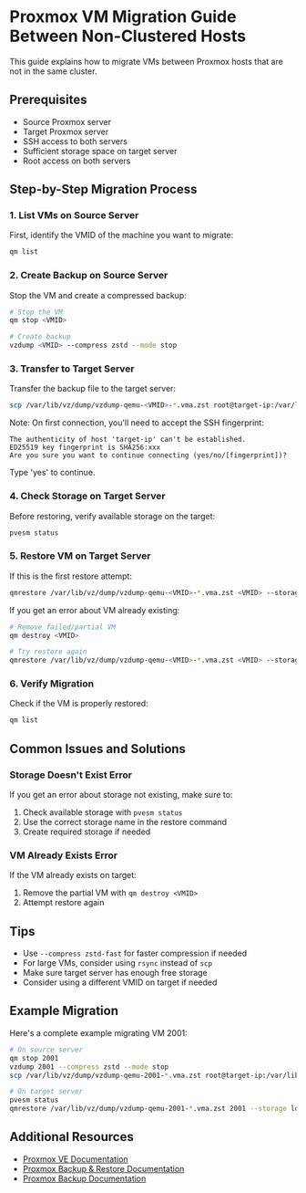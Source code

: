 # Proxmox VM Migration Guide Between Non-Clustered Hosts

This guide explains how to migrate VMs between Proxmox hosts that are not in the same cluster.

## Prerequisites

- Source Proxmox server
- Target Proxmox server
- SSH access to both servers
- Sufficient storage space on target server
- Root access on both servers

## Step-by-Step Migration Process

### 1. List VMs on Source Server

First, identify the VMID of the machine you want to migrate:

```bash
qm list
```

### 2. Create Backup on Source Server

Stop the VM and create a compressed backup:

```bash
# Stop the VM
qm stop <VMID>

# Create backup
vzdump <VMID> --compress zstd --mode stop
```

### 3. Transfer to Target Server

Transfer the backup file to the target server:

```bash
scp /var/lib/vz/dump/vzdump-qemu-<VMID>-*.vma.zst root@target-ip:/var/lib/vz/dump/
```

Note: On first connection, you'll need to accept the SSH fingerprint:
```
The authenticity of host 'target-ip' can't be established.
ED25519 key fingerprint is SHA256:xxx
Are you sure you want to continue connecting (yes/no/[fingerprint])?
```
Type 'yes' to continue.

### 4. Check Storage on Target Server

Before restoring, verify available storage on the target:

```bash
pvesm status
```

### 5. Restore VM on Target Server

If this is the first restore attempt:

```bash
qmrestore /var/lib/vz/dump/vzdump-qemu-<VMID>-*.vma.zst <VMID> --storage <storage_name>
```

If you get an error about VM already existing:

```bash
# Remove failed/partial VM
qm destroy <VMID>

# Try restore again
qmrestore /var/lib/vz/dump/vzdump-qemu-<VMID>-*.vma.zst <VMID> --storage <storage_name>
```

### 6. Verify Migration

Check if the VM is properly restored:

```bash
qm list
```

## Common Issues and Solutions

### Storage Doesn't Exist Error

If you get an error about storage not existing, make sure to:
1. Check available storage with `pvesm status`
2. Use the correct storage name in the restore command
3. Create required storage if needed

### VM Already Exists Error

If the VM already exists on target:
1. Remove the partial VM with `qm destroy <VMID>`
2. Attempt restore again

## Tips

- Use `--compress zstd-fast` for faster compression if needed
- For large VMs, consider using `rsync` instead of `scp`
- Make sure target server has enough free storage
- Consider using a different VMID on target if needed

## Example Migration

Here's a complete example migrating VM 2001:

```bash
# On source server
qm stop 2001
vzdump 2001 --compress zstd --mode stop
scp /var/lib/vz/dump/vzdump-qemu-2001-*.vma.zst root@target-ip:/var/lib/vz/dump/

# On target server
pvesm status
qmrestore /var/lib/vz/dump/vzdump-qemu-2001-*.vma.zst 2001 --storage local
```

## Additional Resources

- [Proxmox VE Documentation](https://pve.proxmox.com/wiki/Main_Page)
- [Proxmox Backup & Restore Documentation](https://cyanlabs.net/tutorials/install-proxmox-on-a-hetzner-dedicated-server-with-1-ip-using-sdn-and-without-kvm-using-qemu/)
- [Proxmox Backup Documentation](https://pve.proxmox.com/wiki/Backup_and_Restore)
